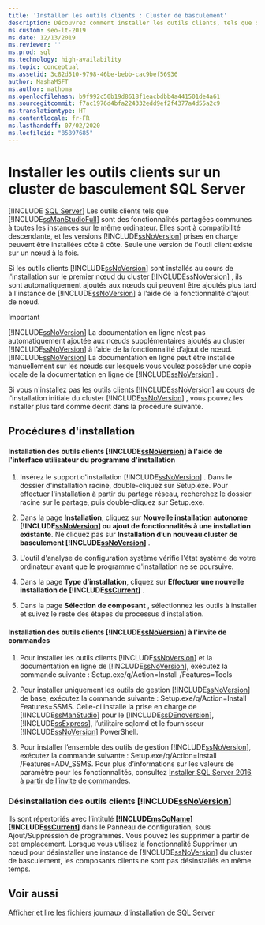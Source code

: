 ```yaml
---
title: 'Installer les outils clients : Cluster de basculement'
description: Découvrez comment installer les outils clients, tels que SQL Server Management Studio, sur une instance de basculement SQL Server.
ms.custom: seo-lt-2019
ms.date: 12/13/2019
ms.reviewer: ''
ms.prod: sql
ms.technology: high-availability
ms.topic: conceptual
ms.assetid: 3c82d510-9798-46be-bebb-cac9bef56936
author: MashaMSFT
ms.author: mathoma
ms.openlocfilehash: b9f992c50b19d8618f1eacbdbb4a441501de4a61
ms.sourcegitcommit: f7ac1976d4bfa224332edd9ef2f4377a4d55a2c9
ms.translationtype: HT
ms.contentlocale: fr-FR
ms.lasthandoff: 07/02/2020
ms.locfileid: "85897685"
---
```

# <a name="install-client-tools-on-a-sql-server-failover-cluster"></a>Installer les outils clients sur un cluster de basculement SQL Server
[!INCLUDE [SQL Server](../../../includes/applies-to-version/sqlserver.md)]
  Les outils clients tels que [!INCLUDE[ssManStudioFull](../../../includes/ssmanstudiofull-md.md)] sont des fonctionnalités partagées communes à toutes les instances sur le même ordinateur. Elles sont à compatibilité descendante, et les versions [!INCLUDE[ssNoVersion](../../../includes/ssnoversion-md.md)] prises en charge peuvent être installées côte à côte. Seule une version de l'outil client existe sur un nœud à la fois.  
  
 Si les outils clients [!INCLUDE[ssNoVersion](../../../includes/ssnoversion-md.md)] sont installés au cours de l'installation sur le premier nœud du cluster [!INCLUDE[ssNoVersion](../../../includes/ssnoversion-md.md)] , ils sont automatiquement ajoutés aux nœuds qui peuvent être ajoutés plus tard à l'instance de [!INCLUDE[ssNoVersion](../../../includes/ssnoversion-md.md)] à l'aide de la fonctionnalité d'ajout de nœud.  
  
> [!IMPORTANT]  
>  [!INCLUDE[ssNoVersion](../../../includes/ssnoversion-md.md)] La documentation en ligne n’est pas automatiquement ajoutée aux nœuds supplémentaires ajoutés au cluster [!INCLUDE[ssNoVersion](../../../includes/ssnoversion-md.md)] à l’aide de la fonctionnalité d’ajout de nœud. [!INCLUDE[ssNoVersion](../../../includes/ssnoversion-md.md)] La documentation en ligne peut être installée manuellement sur les nœuds sur lesquels vous voulez posséder une copie locale de la documentation en ligne de [!INCLUDE[ssNoVersion](../../../includes/ssnoversion-md.md)] .  
  
 Si vous n'installez pas les outils clients [!INCLUDE[ssNoVersion](../../../includes/ssnoversion-md.md)] au cours de l'installation initiale du cluster [!INCLUDE[ssNoVersion](../../../includes/ssnoversion-md.md)] , vous pouvez les installer plus tard comme décrit dans la procédure suivante.  
  
## <a name="installation-procedures"></a>Procédures d'installation  
  
#### <a name="installing-ssnoversion-client-tools-using-the-setup-user-interface"></a>Installation des outils clients [!INCLUDE[ssNoVersion](../../../includes/ssnoversion-md.md)] à l'aide de l'interface utilisateur du programme d'installation  
  
1.  Insérez le support d'installation [!INCLUDE[ssNoVersion](../../../includes/ssnoversion-md.md)] . Dans le dossier d'installation racine, double-cliquez sur Setup.exe. Pour effectuer l'installation à partir du partage réseau, recherchez le dossier racine sur le partage, puis double-cliquez sur Setup.exe.  
  
2.  Dans la page **Installation**, cliquez sur **Nouvelle installation autonome [!INCLUDE[ssNoVersion](../../../includes/ssnoversion-md.md)] ou ajout de fonctionnalités à une installation existante**. Ne cliquez pas sur **Installation d’un nouveau cluster de basculement [!INCLUDE[ssNoVersion](../../../includes/ssnoversion-md.md)]** .  
  
3.  L'outil d'analyse de configuration système vérifie l'état système de votre ordinateur avant que le programme d'installation ne se poursuive.  
  
4.  Dans la page **Type d’installation**, cliquez sur **Effectuer une nouvelle installation de [!INCLUDE[ssCurrent](../../../includes/sscurrent-md.md)]** .  
  
5.  Dans la page **Sélection de composant** , sélectionnez les outils à installer et suivez le reste des étapes du processus d’installation.  
  
#### <a name="installing-ssnoversion-client-tools-at-the-command-prompt"></a>Installation des outils clients [!INCLUDE[ssNoVersion](../../../includes/ssnoversion-md.md)] à l'invite de commandes  
  
1.  Pour installer les outils clients [!INCLUDE[ssNoVersion](../../../includes/ssnoversion-md.md)] et la documentation en ligne de [!INCLUDE[ssNoVersion](../../../includes/ssnoversion-md.md)], exécutez la commande suivante : Setup.exe/q/Action=Install /Features=Tools  
  
2.  Pour installer uniquement les outils de gestion [!INCLUDE[ssNoVersion](../../../includes/ssnoversion-md.md)] de base, exécutez la commande suivante : Setup.exe/q/Action=Install Features=SSMS. Celle-ci installe la prise en charge de [!INCLUDE[ssManStudio](../../../includes/ssmanstudio-md.md)] pour le [!INCLUDE[ssDEnoversion](../../../includes/ssdenoversion-md.md)], [!INCLUDE[ssExpress](../../../includes/ssexpress-md.md)], l’utilitaire sqlcmd et le fournisseur [!INCLUDE[ssNoVersion](../../../includes/ssnoversion-md.md)] PowerShell.  
  
3.  Pour installer l’ensemble des outils de gestion [!INCLUDE[ssNoVersion](../../../includes/ssnoversion-md.md)], exécutez la commande suivante : Setup.exe/q/Action=Install /Features=ADV_SSMS. Pour plus d’informations sur les valeurs de paramètre pour les fonctionnalités, consultez [Installer SQL Server 2016 à partir de l’invite de commandes](../../../database-engine/install-windows/install-sql-server-2016-from-the-command-prompt.md).  
  
### <a name="uninstalling-ssnoversion-client-tools"></a>Désinstallation des outils clients [!INCLUDE[ssNoVersion](../../../includes/ssnoversion-md.md)]  
 Ils sont répertoriés avec l’intitulé **[!INCLUDE[msCoName](../../../includes/msconame-md.md)][!INCLUDE[ssCurrent](../../../includes/sscurrent-md.md)]** dans le Panneau de configuration, sous Ajout/Suppression de programmes. Vous pouvez les supprimer à partir de cet emplacement. Lorsque vous utilisez la fonctionnalité Supprimer un nœud pour désinstaller une instance de [!INCLUDE[ssNoVersion](../../../includes/ssnoversion-md.md)] du cluster de basculement, les composants clients ne sont pas désinstallés en même temps.  
  
## <a name="see-also"></a>Voir aussi  
 [Afficher et lire les fichiers journaux d'installation de SQL Server](../../../database-engine/install-windows/view-and-read-sql-server-setup-log-files.md)  
  
  
